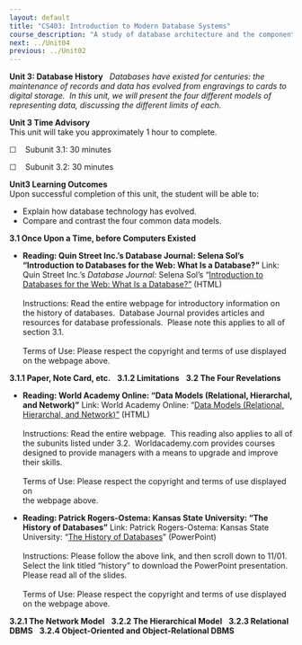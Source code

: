 ```yaml
---
layout: default
title: "CS403: Introduction to Modern Database Systems"
course_description: "A study of database architecture and the components used in implementation. Topics include using the Structured Query Language, file structures and access methods, database modeling, design, and user interface,components of database management systems, and information storage and retrieval."
next: ../Unit04
previous: ../Unit02
---
```

**Unit 3: Database History** <span id="3"></span> 
*Databases have existed for centuries: the maintenance of records and
data has evolved from engravings to cards to digital storage.  In this
unit, we will present the four different models of representing data,
discussing the different limits of each.*

**Unit 3 Time Advisory**  
This unit will take you approximately 1 hour to complete.  
  
 ☐    Subunit 3.1: 30 minutes  
  
 ☐    Subunit 3.2: 30 minutes

**Unit3 Learning Outcomes**  
Upon successful completion of this unit, the student will be able to:
-   Explain how database technology has evolved.
-   Compare and contrast the four common data models.

**3.1 Once Upon a Time, before Computers Existed** <span
id="3.1"></span> 
-   **Reading: Quin Street Inc.’s Database Journal: Selena Sol’s
    “Introduction to Databases for the Web: What Is a Database?”**
    Link: Quin Street Inc.’s *Database Journal:* Selena Sol’s
    “[Introduction to Databases for the Web: What Is a
    Database?”](http://www.databasejournal.com/sqletc/article.php/1428721/Introduction-to-Databases-for-the-Web-Pt-1.htm)
    (HTML)  
                  
     Instructions: Read the entire webpage for introductory information
    on the history of databases.  Database Journal provides articles and
    resources for database professionals.  Please note this applies to
    all of section 3.1.  
        
     Terms of Use: Please respect the copyright and terms of use
    displayed on the webpage above.

**3.1.1 Paper, Note Card, etc.** <span id="3.1.1"></span> 
**3.1.2 Limitations** <span id="3.1.2"></span> 
**3.2 The Four Revelations** <span id="3.2"></span> 
-   **Reading: World Academy Online: “Data Models (Relational,
    Hierarchal, and Network)”**
    Link: World Academy Online: “[Data Models (Relational, Hierarchal,
    and
    Network)”](http://worldacademyonline.com/article/25/359/data_models__relational__hierarchical_and_network_.html)
    (HTML)  
        
     Instructions: Read the entire webpage.  This reading also applies
    to all of the subunits listed under 3.2.  Worldacademy.com provides
    courses designed to provide managers with a means to upgrade and
    improve their skills.  
        
     Terms of Use: Please respect the copyright and terms of use
    displayed on  
     the webpage above.

-   **Reading: Patrick Rogers-Ostema: Kansas State University: “The
    History of Databases”**
    Link: Patrick Rogers-Ostema: Kansas State University: “[The History
    of
    Databases](http://people.cis.ksu.edu/~hankley/d560/560Log.html#mid)”
    (PowerPoint)  
        
     Instructions: Please follow the above link, and then scroll down to
    11/01.  Select the link titled “history” to download the PowerPoint
    presentation.  Please read all of the slides.  
        
     Terms of Use: Please respect the copyright and terms of use
    displayed on the webpage above.

**3.2.1 The Network Model** <span id="3.2.1"></span> 
**3.2.2 The Hierarchical Model** <span id="3.2.2"></span> 
**3.2.3 Relational DBMS** <span id="3.2.3"></span> 
**3.2.4 Object-Oriented and Object-Relational DBMS** <span
id="3.2.4"></span> 

